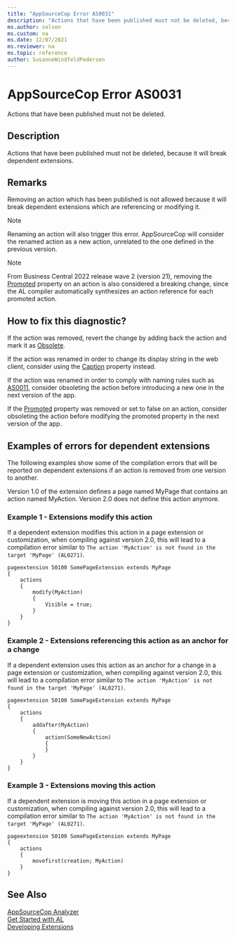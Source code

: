 ```yaml
---
title: "AppSourceCop Error AS0031"
description: "Actions that have been published must not be deleted, because it will break dependent extensions."
ms.author: solsen
ms.custom: na
ms.date: 12/07/2021
ms.reviewer: na
ms.topic: reference
author: SusanneWindfeldPedersen
---
```

[//]: # (START>DO_NOT_EDIT)
[//]: # (IMPORTANT:Do not edit any of the content between here and the END>DO_NOT_EDIT.)
[//]: # (Any modifications should be made in the .xml files in the ModernDev repo.)
# AppSourceCop Error AS0031
Actions that have been published must not be deleted.

## Description
Actions that have been published must not be deleted, because it will break dependent extensions.

[//]: # (IMPORTANT: END>DO_NOT_EDIT)

## Remarks

Removing an action which has been published is not allowed because it will break dependent extensions which are referencing or modifying it.

> [!NOTE]  
> Renaming an action will also trigger this error. AppSourceCop will consider the renamed action as a new action, unrelated to the one defined in the previous version.

> [!NOTE]  
> From Business Central 2022 release wave 2 (version 21), removing the [Promoted](../properties/devenv-promoted-property.md) property on an action is also considered a breaking change, since the AL compiler automatically synthesizes an action reference for each promoted action.

## How to fix this diagnostic?

If the action was removed, revert the change by adding back the action and mark it as [Obsolete](../properties/devenv-obsoletestate-property.md).

If the action was renamed in order to change its display string in the web client, consider using the [Caption](../properties/devenv-caption-property.md) property instead.

If the action was renamed in order to comply with naming rules such as [AS0011](appsourcecop-as0011.md), consider obsoleting the action before introducing a new one in the next version of the app.

If the [Promoted](../properties/devenv-promoted-property.md) property was removed or set to false on an action, consider obsoleting the action before modifying the promoted property in the next version of the app.

## Examples of errors for dependent extensions

The following examples show some of the compilation errors that will be reported on dependent extensions if an action is removed from one version to another.

Version 1.0 of the extension defines a page named MyPage that contains an action named MyAction. Version 2.0 does not define this action anymore.

### Example 1 - Extensions modify this action

If a dependent extension modifies this action in a page extension or customization, when compiling against version 2.0, this will lead to a compilation error similar to `The action 'MyAction' is not found in the target 'MyPage' (AL0271)`.

```AL
pageextension 50100 SomePageExtension extends MyPage
{
    actions
    {
        modify(MyAction)
        {
            Visible = true;
        }
    }
}
```

### Example 2 - Extensions referencing this action as an anchor for a change

If a dependent extension uses this action as an anchor for a change in a page extension or customization, when compiling against version 2.0, this will lead to a compilation error similar to `The action 'MyAction' is not found in the target 'MyPage' (AL0271)`.

```AL
pageextension 50100 SomePageExtension extends MyPage
{
    actions
    {
        addafter(MyAction)
        {
            action(SomeNewAction)
            {
            }
        }
    }
}
```

### Example 3 - Extensions moving this action

If a dependent extension is moving this action in a page extension or customization, when compiling against version 2.0, this will lead to a compilation error similar to `The action 'MyAction' is not found in the target 'MyPage' (AL0271)`.

```AL
pageextension 50100 SomePageExtension extends MyPage
{
    actions
    {
        movefirst(creation; MyAction)
    }
}
```

## See Also  
[AppSourceCop Analyzer](appsourcecop.md)  
[Get Started with AL](../devenv-get-started.md)  
[Developing Extensions](../devenv-dev-overview.md)  
